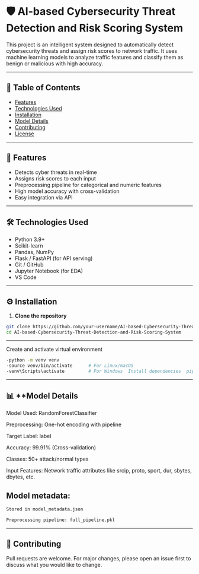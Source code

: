 # 🛡️ AI-based Cybersecurity Threat Detection and Risk Scoring System

This project is an intelligent system designed to automatically detect cybersecurity threats and assign risk scores to network traffic. It uses machine learning models to analyze traffic features and classify them as benign or malicious with high accuracy.

---

## 📌 Table of Contents

- [Features](#features)
- [Technologies Used](#technologies-used)
- [Installation](#installation)
- [Model Details](#model-details)
- [Contributing](#contributing)
- [License](#license)

---

## 🚀 Features

- Detects cyber threats in real-time
- Assigns risk scores to each input
- Preprocessing pipeline for categorical and numeric features
- High model accuracy with cross-validation
- Easy integration via API

---

## 🛠️ Technologies Used

- Python 3.9+
- Scikit-learn
- Pandas, NumPy
- Flask / FastAPI (for API serving)
- Git / GitHub
- Jupyter Notebook (for EDA)
- VS Code

---

## ⚙️ Installation

1. **Clone the repository**

```bash
git clone https://github.com/your-username/AI-based-Cybersecurity-Threat-Detection-and-Risk-Scoring-System.git
cd AI-based-Cybersecurity-Threat-Detection-and-Risk-Scoring-System

```
---

Create and activate virtual environment 
```bash
-python -m venv venv
-source venv/bin/activate      # For Linux/macOS
-venv\Scripts\activate         # For Windows  Install dependencies  pip install -r requirements.txt
```
---

##  📊 **Model Details
Model Used: RandomForestClassifier

Preprocessing: One-hot encoding with pipeline

Target Label: label

Accuracy: 99.91% (Cross-validation)

Classes: 50+ attack/normal types

Input Features: Network traffic attributes like srcip, proto, sport, dur, sbytes, dbytes, etc.

## Model metadata:

```bash
Stored in model_metadata.json

Preprocessing pipeline: full_pipeline.pkl
```
---

## 🤝 Contributing
Pull requests are welcome. For major changes, please open an issue first to discuss what you would like to change.
